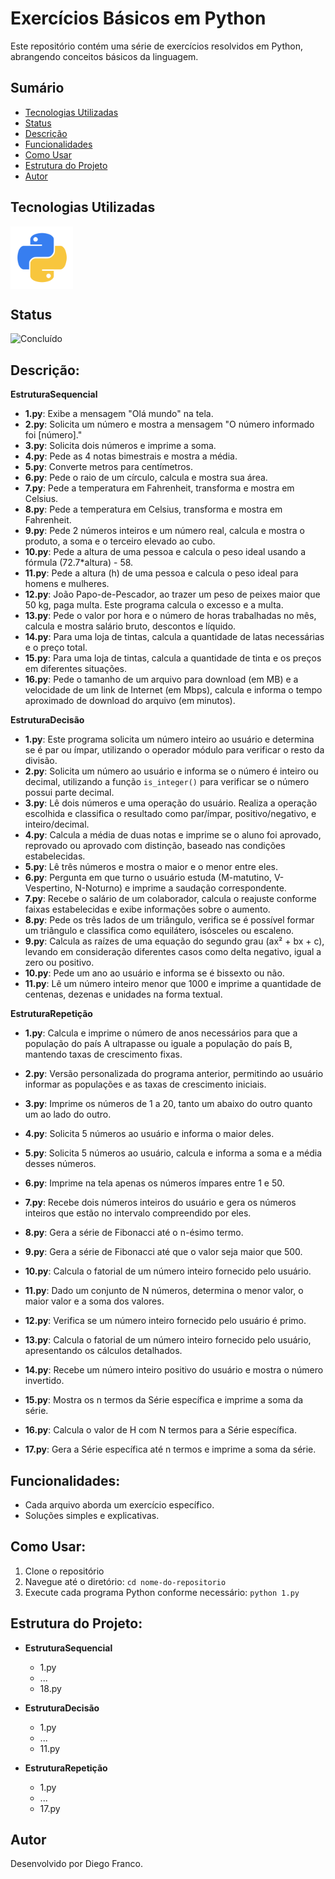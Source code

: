 # Exercícios Básicos em Python

Este repositório contém uma série de exercícios resolvidos em Python, abrangendo conceitos básicos da linguagem.

## Sumário

- [Tecnologias Utilizadas](#tecnologias-utilizadas)
- [Status](#status)
- [Descrição](#descrição)
- [Funcionalidades](#funcionalidades)
- [Como Usar](#como-usar)
- [Estrutura do Projeto](#estrutura-do-projeto)
- [Autor](#autor)

## Tecnologias Utilizadas

<div style="display: flex; flex-direction: row;">
  <div style="margin-right: 20px; display: flex; justify-content: flex-start;">
    <img src="img/python.png" alt="Logo Python" width="100"/>
  </div>
</div>

## Status
![Concluído](http://img.shields.io/static/v1?label=STATUS&message=CONCLUIDO&color=GREEN&style=for-the-badge) 

## Descrição:

**EstruturaSequencial**

- **1.py**: Exibe a mensagem "Olá mundo" na tela.
- **2.py**: Solicita um número e mostra a mensagem "O número informado foi [número]."
- **3.py**: Solicita dois números e imprime a soma.
- **4.py**: Pede as 4 notas bimestrais e mostra a média.
- **5.py**: Converte metros para centímetros.
- **6.py**: Pede o raio de um círculo, calcula e mostra sua área.
- **7.py**: Pede a temperatura em Fahrenheit, transforma e mostra em Celsius.
- **8.py**: Pede a temperatura em Celsius, transforma e mostra em Fahrenheit.
- **9.py**: Pede 2 números inteiros e um número real, calcula e mostra o produto, a soma e o terceiro elevado ao cubo.
- **10.py**: Pede a altura de uma pessoa e calcula o peso ideal usando a fórmula (72.7\*altura) - 58.
- **11.py**: Pede a altura (h) de uma pessoa e calcula o peso ideal para homens e mulheres.
- **12.py**: João Papo-de-Pescador, ao trazer um peso de peixes maior que 50 kg, paga multa. Este programa calcula o excesso e a multa.
- **13.py**: Pede o valor por hora e o número de horas trabalhadas no mês, calcula e mostra salário bruto, descontos e líquido.
- **14.py**: Para uma loja de tintas, calcula a quantidade de latas necessárias e o preço total.
- **15.py**: Para uma loja de tintas, calcula a quantidade de tinta e os preços em diferentes situações.
- **16.py**: Pede o tamanho de um arquivo para download (em MB) e a velocidade de um link de Internet (em Mbps), calcula e informa o tempo aproximado de download do arquivo (em minutos).

**EstruturaDecisão**

- **1.py**: Este programa solicita um número inteiro ao usuário e determina se é par ou ímpar, utilizando o operador módulo para verificar o resto da divisão.
- **2.py**: Solicita um número ao usuário e informa se o número é inteiro ou decimal, utilizando a função `is_integer()` para verificar se o número possui parte decimal.
- **3.py**: Lê dois números e uma operação do usuário. Realiza a operação escolhida e classifica o resultado como par/ímpar, positivo/negativo, e inteiro/decimal.
- **4.py**: Calcula a média de duas notas e imprime se o aluno foi aprovado, reprovado ou aprovado com distinção, baseado nas condições estabelecidas.
- **5.py**: Lê três números e mostra o maior e o menor entre eles.
- **6.py**: Pergunta em que turno o usuário estuda (M-matutino, V-Vespertino, N-Noturno) e imprime a saudação correspondente.
- **7.py**: Recebe o salário de um colaborador, calcula o reajuste conforme faixas estabelecidas e exibe informações sobre o aumento.
- **8.py**: Pede os três lados de um triângulo, verifica se é possível formar um triângulo e classifica como equilátero, isósceles ou escaleno.
- **9.py**: Calcula as raízes de uma equação do segundo grau (ax² + bx + c), levando em consideração diferentes casos como delta negativo, igual a zero ou positivo.
- **10.py**: Pede um ano ao usuário e informa se é bissexto ou não.
- **11.py**: Lê um número inteiro menor que 1000 e imprime a quantidade de centenas, dezenas e unidades na forma textual.

**EstruturaRepetição**

- **1.py**: Calcula e imprime o número de anos necessários para que a população do país A ultrapasse ou iguale a população do país B, mantendo taxas de crescimento fixas.

- **2.py**: Versão personalizada do programa anterior, permitindo ao usuário informar as populações e as taxas de crescimento iniciais.

- **3.py**: Imprime os números de 1 a 20, tanto um abaixo do outro quanto um ao lado do outro.

- **4.py**: Solicita 5 números ao usuário e informa o maior deles.

- **5.py**: Solicita 5 números ao usuário, calcula e informa a soma e a média desses números.

- **6.py**: Imprime na tela apenas os números ímpares entre 1 e 50.

- **7.py**: Recebe dois números inteiros do usuário e gera os números inteiros que estão no intervalo compreendido por eles.

- **8.py**: Gera a série de Fibonacci até o n-ésimo termo.

- **9.py**: Gera a série de Fibonacci até que o valor seja maior que 500.

- **10.py**: Calcula o fatorial de um número inteiro fornecido pelo usuário.

- **11.py**: Dado um conjunto de N números, determina o menor valor, o maior valor e a soma dos valores.

- **12.py**: Verifica se um número inteiro fornecido pelo usuário é primo.

- **13.py**: Calcula o fatorial de um número inteiro fornecido pelo usuário, apresentando os cálculos detalhados.

- **14.py**: Recebe um número inteiro positivo do usuário e mostra o número invertido.

- **15.py**: Mostra os n termos da Série específica e imprime a soma da série.

- **16.py**: Calcula o valor de H com N termos para a Série específica.

- **17.py**: Gera a Série específica até n termos e imprime a soma da série.

## Funcionalidades:

- Cada arquivo aborda um exercício específico.
- Soluções simples e explicativas.

## Como Usar:

1. Clone o repositório
2. Navegue até o diretório: `cd nome-do-repositorio`
3. Execute cada programa Python conforme necessário: `python 1.py`

## Estrutura do Projeto:

- **EstruturaSequencial**

  - 1.py
  - ...
  - 18.py

- **EstruturaDecisão**

  - 1.py
  - ...
  - 11.py

- **EstruturaRepetição**
  - 1.py
  - ...
  - 17.py

## Autor

Desenvolvido por Diego Franco.
